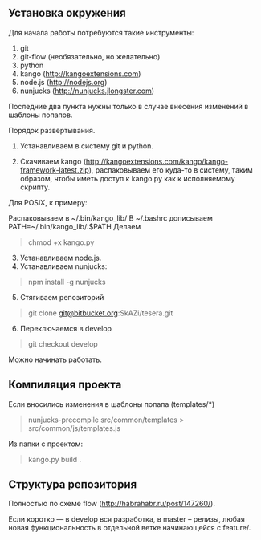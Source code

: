 Установка окружения
-------------------

Для начала работы потребуются такие инструменты:

1. git
2. git-flow (необязательно, но желательно)
3. python
4. kango (http://kangoextensions.com)
5. node.js (http://nodejs.org)
6. nunjucks (http://nunjucks.jlongster.com)

Последние два пункта нужны только в случае внесения изменений в шаблоны попапов.

Порядок развёртывания.

1) Устанавливаем в систему git и python.

2) Скачиваем kango (http://kangoextensions.com/kango/kango-framework-latest.zip),
распаковываем его куда-то в систему, таким образом, чтобы иметь доступ к kango.py
как к исполняемому скрипту.

Для POSIX, к примеру:

Распаковываем в ~/.bin/kango_lib/
В ~/.bashrc дописываем PATH=~/.bin/kango_lib/:$PATH
Делаем 

> chmod +x kango.py

3) Устанавливаем node.js.
4) Устанавливаем nunjucks:

> npm install -g nunjucks

5) Стягиваем репозиторий

> git clone git@bitbucket.org:SkAZi/tesera.git

6) Переключаемся в develop

> git checkout develop


Можно начинать работать.



Компиляция проекта
------------------

Если вносились изменения в шаблоны попапа (templates/*)

> nunjucks-precompile src/common/templates > src/common/js/templates.js

Из папки с проектом:

> kango.py build .



Структура репозитория
---------------------

Полностью по схеме flow (http://habrahabr.ru/post/147260/).

Если коротко — в develop вся разработка, в master – релизы, любая новая 
функциональность в отдельной ветке начинающейся с feature/.